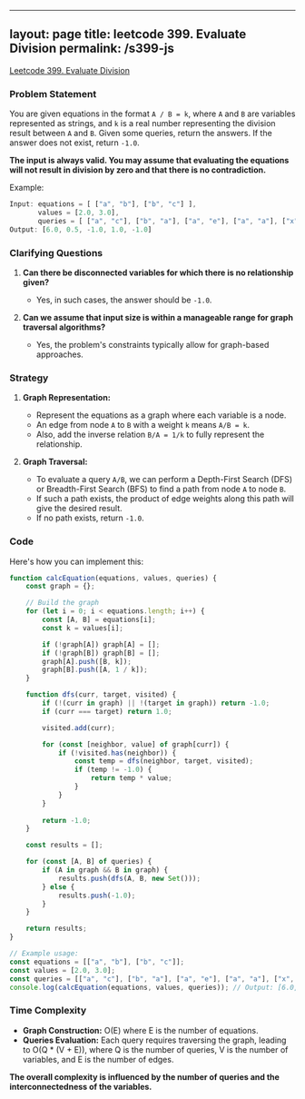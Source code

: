 
---
layout: page
title: leetcode 399. Evaluate Division
permalink: /s399-js
---
[Leetcode 399. Evaluate Division](https://algoadvance.github.io/algoadvance/l399)
### Problem Statement

You are given equations in the format `A / B = k`, where `A` and `B` are variables represented as strings, and `k` is a real number representing the division result between `A` and `B`. Given some queries, return the answers. If the answer does not exist, return `-1.0`.

**The input is always valid. You may assume that evaluating the equations will not result in division by zero and that there is no contradiction.**

Example:
```jsx
Input: equations = [ ["a", "b"], ["b", "c"] ],
       values = [2.0, 3.0],
       queries = [ ["a", "c"], ["b", "a"], ["a", "e"], ["a", "a"], ["x", "x"] ]
Output: [6.0, 0.5, -1.0, 1.0, -1.0]
```

### Clarifying Questions

1. **Can there be disconnected variables for which there is no relationship given?**
   - Yes, in such cases, the answer should be `-1.0`.
   
2. **Can we assume that input size is within a manageable range for graph traversal algorithms?**
   - Yes, the problem's constraints typically allow for graph-based approaches.

### Strategy

1. **Graph Representation:**
   - Represent the equations as a graph where each variable is a node.
   - An edge from node `A` to `B` with a weight `k` means `A/B = k`.
   - Also, add the inverse relation `B/A = 1/k` to fully represent the relationship.

2. **Graph Traversal:**
   - To evaluate a query `A/B`, we can perform a Depth-First Search (DFS) or Breadth-First Search (BFS) to find a path from node `A` to node `B`.
   - If such a path exists, the product of edge weights along this path will give the desired result.
   - If no path exists, return `-1.0`.

### Code

Here's how you can implement this:

```javascript
function calcEquation(equations, values, queries) {
    const graph = {};

    // Build the graph
    for (let i = 0; i < equations.length; i++) {
        const [A, B] = equations[i];
        const k = values[i];

        if (!graph[A]) graph[A] = [];
        if (!graph[B]) graph[B] = [];
        graph[A].push([B, k]);
        graph[B].push([A, 1 / k]);
    }

    function dfs(curr, target, visited) {
        if (!(curr in graph) || !(target in graph)) return -1.0;
        if (curr === target) return 1.0;

        visited.add(curr);

        for (const [neighbor, value] of graph[curr]) {
            if (!visited.has(neighbor)) {
                const temp = dfs(neighbor, target, visited);
                if (temp != -1.0) {
                    return temp * value;
                }
            }
        }
        
        return -1.0;
    }

    const results = [];

    for (const [A, B] of queries) {
        if (A in graph && B in graph) {
            results.push(dfs(A, B, new Set()));
        } else {
            results.push(-1.0);
        }
    }

    return results;
}

// Example usage:
const equations = [["a", "b"], ["b", "c"]];
const values = [2.0, 3.0];
const queries = [["a", "c"], ["b", "a"], ["a", "e"], ["a", "a"], ["x", "x"]];
console.log(calcEquation(equations, values, queries)); // Output: [6.0, 0.5, -1.0, 1.0, -1.0]
```

### Time Complexity

- **Graph Construction:** O(E) where E is the number of equations.
- **Queries Evaluation:** Each query requires traversing the graph, leading to O(Q * (V + E)), where Q is the number of queries, V is the number of variables, and E is the number of edges.

**The overall complexity is influenced by the number of queries and the interconnectedness of the variables.**